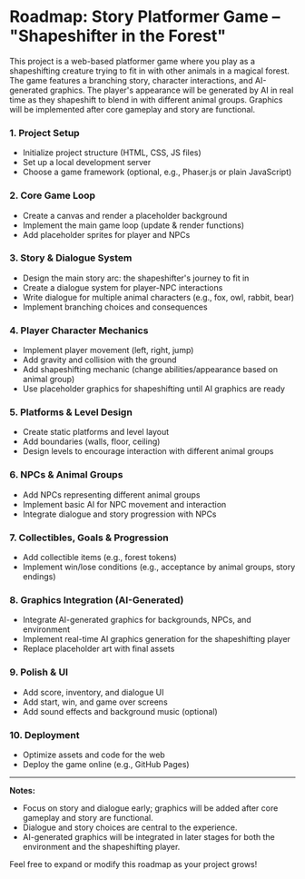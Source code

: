 # Roadmap: Story Platformer Game – "Shapeshifter in the Forest"

This project is a web-based platformer game where you play as a shapeshifting creature trying to fit in with other animals in a magical forest. The game features a branching story, character interactions, and AI-generated graphics. The player's appearance will be generated by AI in real time as they shapeshift to blend in with different animal groups. Graphics will be implemented after core gameplay and story are functional.

### 1. Project Setup
- Initialize project structure (HTML, CSS, JS files)
- Set up a local development server
- Choose a game framework (optional, e.g., Phaser.js or plain JavaScript)

### 2. Core Game Loop
- Create a canvas and render a placeholder background
- Implement the main game loop (update & render functions)
- Add placeholder sprites for player and NPCs

### 3. Story & Dialogue System
- Design the main story arc: the shapeshifter's journey to fit in
- Create a dialogue system for player-NPC interactions
- Write dialogue for multiple animal characters (e.g., fox, owl, rabbit, bear)
- Implement branching choices and consequences

### 4. Player Character Mechanics
- Implement player movement (left, right, jump)
- Add gravity and collision with the ground
- Add shapeshifting mechanic (change abilities/appearance based on animal group)
- Use placeholder graphics for shapeshifting until AI graphics are ready

### 5. Platforms & Level Design
- Create static platforms and level layout
- Add boundaries (walls, floor, ceiling)
- Design levels to encourage interaction with different animal groups

### 6. NPCs & Animal Groups
- Add NPCs representing different animal groups
- Implement basic AI for NPC movement and interaction
- Integrate dialogue and story progression with NPCs

### 7. Collectibles, Goals & Progression
- Add collectible items (e.g., forest tokens)
- Implement win/lose conditions (e.g., acceptance by animal groups, story endings)

### 8. Graphics Integration (AI-Generated)
- Integrate AI-generated graphics for backgrounds, NPCs, and environment
- Implement real-time AI graphics generation for the shapeshifting player
- Replace placeholder art with final assets

### 9. Polish & UI
- Add score, inventory, and dialogue UI
- Add start, win, and game over screens
- Add sound effects and background music (optional)

### 10. Deployment
- Optimize assets and code for the web
- Deploy the game online (e.g., GitHub Pages)

---
**Notes:**
- Focus on story and dialogue early; graphics will be added after core gameplay and story are functional.
- Dialogue and story choices are central to the experience.
- AI-generated graphics will be integrated in later stages for both the environment and the shapeshifting player.

Feel free to expand or modify this roadmap as your project grows!

